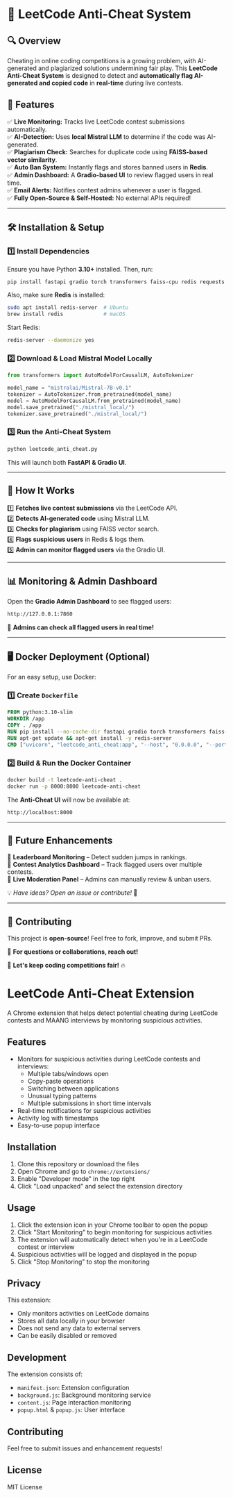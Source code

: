 # 🚨 LeetCode Anti-Cheat System

## **🔍 Overview**
Cheating in online coding competitions is a growing problem, with AI-generated and plagiarized solutions undermining fair play. This **LeetCode Anti-Cheat System** is designed to detect and **automatically flag AI-generated and copied code** in **real-time** during live contests.

## **🚀 Features**
✅ **Live Monitoring:** Tracks live LeetCode contest submissions automatically.  
✅ **AI-Detection:** Uses **local Mistral LLM** to determine if the code was AI-generated.  
✅ **Plagiarism Check:** Searches for duplicate code using **FAISS-based vector similarity**.  
✅ **Auto Ban System:** Instantly flags and stores banned users in **Redis**.  
✅ **Admin Dashboard:** A **Gradio-based UI** to review flagged users in real time.  
✅ **Email Alerts:** Notifies contest admins whenever a user is flagged.  
✅ **Fully Open-Source & Self-Hosted:** No external APIs required!  

---

## **🛠 Installation & Setup**

### **1️⃣ Install Dependencies**
Ensure you have Python **3.10+** installed. Then, run:
```bash
pip install fastapi gradio torch transformers faiss-cpu redis requests smtplib uvicorn
```
Also, make sure **Redis** is installed:
```bash
sudo apt install redis-server  # Ubuntu
brew install redis             # macOS
```
Start Redis:
```bash
redis-server --daemonize yes
```

### **2️⃣ Download & Load Mistral Model Locally**
```python
from transformers import AutoModelForCausalLM, AutoTokenizer

model_name = "mistralai/Mistral-7B-v0.1"
tokenizer = AutoTokenizer.from_pretrained(model_name)
model = AutoModelForCausalLM.from_pretrained(model_name)
model.save_pretrained("./mistral_local/")
tokenizer.save_pretrained("./mistral_local/")
```

### **3️⃣ Run the Anti-Cheat System**
```bash
python leetcode_anti_cheat.py
```
This will launch both **FastAPI & Gradio UI**.

---

## **📡 How It Works**
1️⃣ **Fetches live contest submissions** via the LeetCode API.  
2️⃣ **Detects AI-generated code** using Mistral LLM.  
3️⃣ **Checks for plagiarism** using FAISS vector search.  
4️⃣ **Flags suspicious users** in Redis & logs them.  
5️⃣ **Admin can monitor flagged users** via the Gradio UI.  

---

## **📊 Monitoring & Admin Dashboard**
Open the **Gradio Admin Dashboard** to see flagged users:
```bash
http://127.0.0.1:7860
```
👀 **Admins can check all flagged users in real time!**

---

## **🖥️ Docker Deployment (Optional)**
For an easy setup, use Docker:

### **1️⃣ Create `Dockerfile`**
```dockerfile
FROM python:3.10-slim
WORKDIR /app
COPY . /app
RUN pip install --no-cache-dir fastapi gradio torch transformers faiss-cpu redis requests smtplib uvicorn
RUN apt-get update && apt-get install -y redis-server
CMD ["uvicorn", "leetcode_anti_cheat:app", "--host", "0.0.0.0", "--port", "8000"]
```

### **2️⃣ Build & Run the Docker Container**
```bash
docker build -t leetcode-anti-cheat .
docker run -p 8000:8000 leetcode-anti-cheat
```
The **Anti-Cheat UI** will now be available at:
```bash
http://localhost:8000
```

---

## **📢 Future Enhancements**
🔹 **Leaderboard Monitoring** – Detect sudden jumps in rankings.  
🔹 **Contest Analytics Dashboard** – Track flagged users over multiple contests.  
🔹 **Live Moderation Panel** – Admins can manually review & unban users.  

💡 *Have ideas? Open an issue or contribute!* 🙌

---

## **🎯 Contributing**
This project is **open-source**! Feel free to fork, improve, and submit PRs.

💬 **For questions or collaborations, reach out!**

🚀 **Let's keep coding competitions fair!** 🔥

# LeetCode Anti-Cheat Extension

A Chrome extension that helps detect potential cheating during LeetCode contests and MAANG interviews by monitoring suspicious activities.

## Features

- Monitors for suspicious activities during LeetCode contests and interviews:
  - Multiple tabs/windows open
  - Copy-paste operations
  - Switching between applications
  - Unusual typing patterns
  - Multiple submissions in short time intervals
- Real-time notifications for suspicious activities
- Activity log with timestamps
- Easy-to-use popup interface

## Installation

1. Clone this repository or download the files
2. Open Chrome and go to `chrome://extensions/`
3. Enable "Developer mode" in the top right
4. Click "Load unpacked" and select the extension directory

## Usage

1. Click the extension icon in your Chrome toolbar to open the popup
2. Click "Start Monitoring" to begin monitoring for suspicious activities
3. The extension will automatically detect when you're in a LeetCode contest or interview
4. Suspicious activities will be logged and displayed in the popup
5. Click "Stop Monitoring" to stop the monitoring

## Privacy

This extension:
- Only monitors activities on LeetCode domains
- Stores all data locally in your browser
- Does not send any data to external servers
- Can be easily disabled or removed

## Development

The extension consists of:
- `manifest.json`: Extension configuration
- `background.js`: Background monitoring service
- `content.js`: Page interaction monitoring
- `popup.html` & `popup.js`: User interface

## Contributing

Feel free to submit issues and enhancement requests!

## License

MIT License


